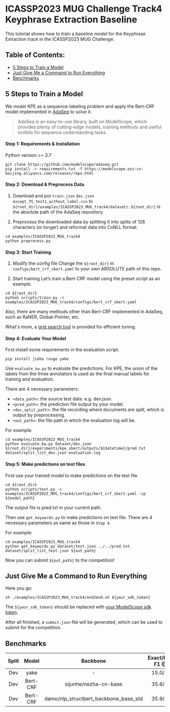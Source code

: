 # ICASSP2023 MUG Challenge Track4 Keyphrase Extraction Baseline

This tutorial shows how to train a baseline model for the Keyphrase Extraction track in the ICASSP2023 MUG Challenge.

## Table of Contents:
- [5 Steps to Train a Model](#5-steps-to-train-a-model)
- [Just Give Me a Command to Run Everything](#just-give-me-a-command-to-run-everything)
- [Benchmarks](#benchmarks)


## 5 Steps to Train a Model

We model KPE as a sequence-labeling problem and apply the Bert-CRF model implemented in [AdaSeq](https://github.com/modelscope/adaseq) to solve it.

> AdaSeq is an easy-to-use library, built on ModelScope, which provides plenty of cutting-edge models, training methods and useful toolkits for sequence understanding tasks.

#### Step 1: Requirements & Installation
Python version >= 3.7
```
git clone https://github.com/modelscope/adaseq.git
pip install -r requirements.txt -f https://modelscope.oss-cn-beijing.aliyuncs.com/releases/repo.html
```

#### Step 2: Download & Preprocess Data
1. Download and put `train.json` `dev.json` `except_TS_test1_without_label.csv` to `${root_dir}/examples/ICASSP2023_MUG_track4/dataset/`. `${root_dir}` is the absolute path of the AdaSeq repository.

2. Preprocess the downloaded data by splitting it into splits of 128 characters (or longer) and reformat data into CoNLL format.
```
cd examples/ICASSP2023_MUG_track4
python preprocess.py
```

#### Step 3: Start Training
1. Modify the config file
Change the `${root_dir}` in `configs/bert_crf_sbert.yaml` to your own ABSOLUTE path of this repo.

2. Start training
Let’s train a Bert-CRF model using the preset script as an example.
```
cd ${root_dir}
python scripts/train.py -c examples/ICASSP2023_MUG_track4/configs/bert_crf_sbert.yaml
```

Also, there are many methods other than Bert-CRF implemented in AdaSeq, such as RaNER, Global-Pointer, etc.

What's more, a [grid search tool](../../docs/tutorials/hyperparameter_optimization.md) is provided for efficient tuning.

#### Step 4: Evaluate Your Model
First install some requirements in the evaluation script.
```
pip install jieba rouge yake
```

Use `evaluate_kw.py` to evaluate the predictions. For KPE, the union of the labels from the three annotators is used as the final manual labels for training and evaluation.

There are 4 necessary parameters:
- `<data_path>`: the source test data. e.g. dev.json.
- `<pred_path>`: the prediction file output by your model.
- `<doc_split_path`>:  the file recording where documents are split, which is output by preprocessing.
- `<out_path>`: the file path in which the evaluation log will be.

For example:

```shell
cd examples/ICASSP2023_MUG_track4
python evaluate_kw.py dataset/dev.json ${root_dir}/experiments/kpe_sbert/outputs/${datetime}/pred.txt dataset/split_list_dev.json evaluation.log
```

#### Step 5: Make predictions on test files
First use your trained model to make predictions on the test file.

```shell
cd ${root_dir}
python scripts/test.py -c examples/ICASSP2023_MUG_track4/configs/bert_crf_sbert.yaml -cp ${model_path}
```
The output file is pred.txt in your current path.

Then use `get_keywords.py` to make predictions on test file. There are 4 necessary parameters as same as those in `Step 4`.

For example:

```shell
cd examples/ICASSP2023_MUG_track4
python get_keywords.py dataset/test.json ../../pred.txt dataset/split_list_test.json ${out_path}
```

Now you can submit `${out_path}` to the competition!

## Just Give Me a Command to Run Everything
Here you go:
```commandline
sh ./examples/ICASSP2023_MUG_track4/end2end.sh ${your_sdk_token}
```

The `${your_sdk_token}` should be replaced with [your ModelScope sdk token](https://modelscope.cn/my/myaccesstoken).

After all finished, a `submit.json` file will be generated, which can be used to submit for the competition.

## Benchmarks

| Split |  Model   |               Backbone                | Exact/Partial F1 @10 | Exact/Partial F1 @15 | Exact/Partial F1 @20 |                                                           Checkpoint                                                            |
|:-----:|:--------:|:-------------------------------------:|:--------------------:|:--------------------:|:--------------------:|:-------------------------------------------------------------------------------------------------------------------------------:|
|  Dev  |   yake   |                   -                   |      15.0/24.3       |      19.8/30.4       |      20.4/32.1       |                                                                -                                                                |
|  Dev  | Bert-CRF |         sijunhe/nezha-cn-base         |      35.6/43.2       |      38.1/49.5       |      37.2/48.1       |                                                                -                                                                |
|  Dev  | Bert-CRF | damo/nlp_structbert_backbone_base_std |      35.9/47.7       |      40.1/52.2       |      39.4/51.1       | [ModelScope](https://modelscope.cn/models/damo/nlp_structbert_keyphrase-extraction_base-icassp2023-mug-track4-baseline/summary) |
